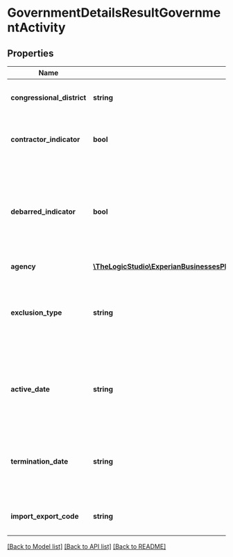 # GovernmentDetailsResultGovernmentActivity

## Properties
Name | Type | Description | Notes
------------ | ------------- | ------------- | -------------
**congressional_district** | **string** | The Congressional District wherein the business is located (within the state) | [optional] 
**contractor_indicator** | **bool** | If true, indicates the business is registered with Central Contractor Registration (CCR) | [optional] 
**debarred_indicator** | **bool** | If true, indicates that the business is excluded from receiving Federal contracts, certain subcontracts, and certain types of Federal financial and non-financial assistance and benefits | [optional] 
**agency** | [**\TheLogicStudio\ExperianBusinessesPHP\Model\GovernmentDetailsResultGovernmentActivityAgency**](GovernmentDetailsResultGovernmentActivityAgency.md) |  | [optional] 
**exclusion_type** | **string** | Type of Exclusions: Preliminarily Ineligible (Proceedings Pending), Ineligible (Proceedings Completed), Prohibition/Restriction, Voluntary Exclusion, or Null if not available | [optional] 
**active_date** | **string** | The date that the exclusion became active, when the entity is no longer able to do business with the Federal Government. Format YYYY-MM-DD | [optional] 
**termination_date** | **string** | The date that the exclusion will be removed from the current list of active exclusions and placed in the inactive list. Format YYYY-MM-DD | [optional] 
**import_export_code** | **string** | Identifies if a business is an Importer, Exporter, or Both. Future Field | [optional] 

[[Back to Model list]](../README.md#documentation-for-models) [[Back to API list]](../README.md#documentation-for-api-endpoints) [[Back to README]](../README.md)


